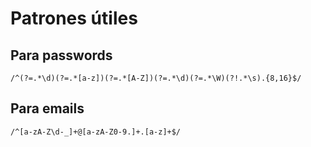 # Patrones útiles

## Para passwords

``/^(?=.*\d)(?=.*[a-z])(?=.*[A-Z])(?=.*\d)(?=.*\W)(?!.*\s).{8,16}$/``
## Para emails

``/^[a-zA-Z\d-_]+@[a-zA-Z0-9.]+.[a-z]+$/``
